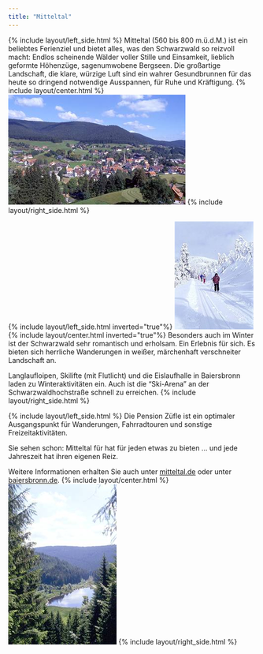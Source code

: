 ```yaml
---
title: "Mitteltal"
---
```


{% include layout/left_side.html %}
Mitteltal (560 bis 800 m.ü.d.M.) ist ein beliebtes Ferienziel und bietet alles, was den Schwarzwald so reizvoll macht: Endlos scheinende Wälder voller Stille und Einsamkeit, lieblich geformte Höhenzüge, sagenumwobene Bergseen. Die großartige Landschaft, die klare, würzige Luft sind ein wahrer Gesundbrunnen für das heute so dringend notwendige Ausspannen, für Ruhe und Kräftigung.
{% include layout/center.html %}
![Mitteltal Bergansicht](/uploads/media/mitteltal-bergansicht.jpg)
{% include layout/right_side.html %}

{% include layout/left_side.html inverted="true"%}
![Mitteltal Winter](/uploads/media/mitteltal-winter.jpg)
{% include layout/center.html inverted="true"%}
Besonders auch im Winter ist der Schwarzwald sehr romantisch und erholsam. Ein Erlebnis für sich.
Es bieten sich herrliche Wanderungen in weißer, märchenhaft verschneiter Landschaft an.

Langlaufloipen, Skilifte (mit Flutlicht) und die Eislaufhalle in Baiersbronn laden zu Winteraktivitäten ein.
Auch ist die “Ski-Arena” an der Schwarzwaldhochstraße schnell zu erreichen.
{% include layout/right_side.html %}

{% include layout/left_side.html %}
Die Pension Züfle ist ein optimaler Ausgangspunkt für Wanderungen, Fahrradtouren und sonstige Freizeitaktivitäten.

Sie sehen schon: Mitteltal für hat für jeden etwas zu bieten ... und jede Jahreszeit hat ihren eigenen Reiz.

Weitere Informationen erhalten Sie auch unter [mitteltal.de](https://www.baiersbronn.de/de-de/mitteltal)
oder unter [baiersbronn.de](https://www.baiersbronn.de).
{% include layout/center.html %}
![Mitteltal See](/uploads/media/mitteltal-see.jpg)
{% include layout/right_side.html %}

